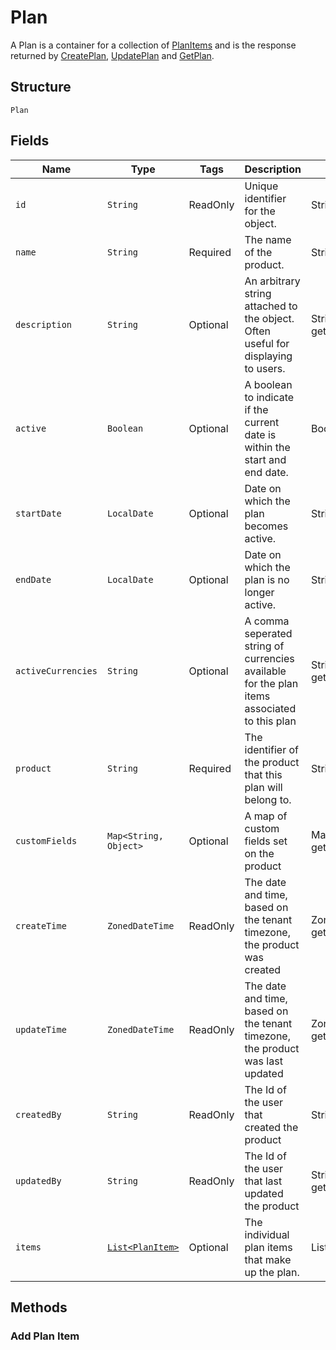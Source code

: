 
# Plan

A Plan is a container for a collection of [PlanItems](/doc.models/plan-item.md) and is the response returned by [CreatePlan](/doc/plan.md#create-plan), [UpdatePlan](/doc/plan.md#update-plan) and [GetPlan](/doc/plan.md#get-plan).

## Structure

`Plan`

## Fields

| Name | Type | Tags | Description | Getter |
|  --- | --- | --- | --- | --- |
| `id` | `String` | ReadOnly | Unique identifier for the object. | String getId() |
| `name` | `String` | Required | The name of the product. | String getName() |
| `description` | `String` | Optional | An arbitrary string attached to the object. Often useful for displaying to users. | String getDescription() |
| `active` | `Boolean` | Optional | A boolean to indicate if the current date is within the start and end date. | Boolean isActive() |
| `startDate` | `LocalDate` | Optional | Date on which the plan becomes active. | String getStartDate() |
| `endDate` | `LocalDate` | Optional | Date on which the plan is no longer active. | String getEndDate() |
| `activeCurrencies` | `String` | Optional | A comma seperated string of currencies available for the plan items associated to this plan | String getActiveCurrencies() |
| `product` | `String` | Required | The identifier of the product that this plan will belong to. | String getProduct() |
| `customFields` | `Map<String, Object>` | Optional | A map of custom fields set on the product | Map<String, Object> getCustomFields() |
| `createTime` | `ZonedDateTime` | ReadOnly | The date and time, based on the tenant timezone, the product was created | ZonedDateTime getCreateTime() |
| `updateTime` | `ZonedDateTime` | ReadOnly | The date and time, based on the tenant timezone, the product was last updated | ZonedDateTime getUpdateTime() |
| `createdBy` | `String` | ReadOnly | The Id of the user that created the product | String getCreatedBy() |
| `updatedBy` | `String` | ReadOnly | The Id of the user that last updated the product | String getUpdatedBy() |
| `items` | [`List<PlanItem>`](/doc/models/plan-item.md) | Optional | The individual plan items that make up the plan. | List<PlanItem> getItems() |


## Methods

### Add Plan Item
